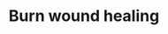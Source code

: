 ---
annotations:
- id: CL:0000057
  parent: animal cell
  type: Cell Type Ontology
  value: fibroblast
- id: CL:0000115
  parent: native cell
  type: Cell Type Ontology
  value: endothelial cell
- id: PW:0000646
  parent: signaling pathway
  type: Pathway Ontology
  value: cell-extracellular matrix signaling pathway
- id: CL:0000312
  parent: animal cell
  type: Cell Type Ontology
  value: keratinocyte
- id: CL:0000235
  parent: native cell
  type: Cell Type Ontology
  value: macrophage
authors:
- ExperiMed
- Khanspers
- Eweitz
citedin: ''
communities: []
description: This pathway is part of a systematic review on currently known molecular
  players in burn wound healing in mammals.
last-edited: 2024-02-05
ndex: null
organisms:
- Sus scrofa
redirect_from:
- /index.php/Pathway:WP5058
- /instance/WP5058
- /instance/WP5058_r128421
revision: r128421
schema-jsonld:
- '@context': https://schema.org/
  '@id': https://wikipathways.github.io/pathways/WP5058.html
  '@type': Dataset
  creator:
    '@type': Organization
    name: WikiPathways
  description: This pathway is part of a systematic review on currently known molecular
    players in burn wound healing in mammals.
  keywords:
  - AIM1
  - ANKH
  - ARG1
  - BMP5
  - CLDN1
  - CLU
  - CTSS
  - CXCL2
  - CXCR4
  - EPHA4
  - FGFR2
  - GADD45A
  - HMOX1
  - HPCA
  - IGF1
  - ITIH5
  - MAPKAPK2
  - MMP9
  - PDE1C
  - PLAU
  - PLAUR
  - S100A8
  - SLCO3A1
  - SPP1
  - THBS1
  - TIMP1
  - TLR2
  - TNC
  - TRDN
  - TYRO3
  - USP34
  - VAV3
  license: CC0
  name: Burn wound healing
seo: CreativeWork
title: Burn wound healing
wpid: WP5058
---